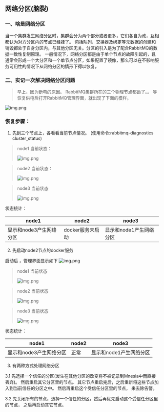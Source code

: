 ## 网络分区(脑裂)

### 一、啥是网络分区
当一个集群发生网络分区时，集群会分为两个部分或者更多，它们各自为政，互相都认为对方分区内的节点已经挂了。
包括队列、交换器及绑定等元数据的创建和销毁都处于自身分区内，与其他分区无关。分区的引入是为了配合RabbitMQ的数据一致性复制原理。
一般情况下，网络分区都是由于单个节点的故障引起的，且通常会形成一个大分区和一个单节点分区，如果配置了镜像，那么可以在不影响服务可用性的情况下从网络分区的情形下得以恢复。


### 二、实记一次解决网络分区问题

> 早上，因为断电的原因。 RabbitMQ集群所在的三个物理节点都跪了。。 等恢复供电后打开RabbitMQ管理界面，就出现了下面的模样。

![img.png](../img/net_partition.png)

### 恢复步骤：

1. 先到三个节点上，各看看当前节点情况。 (使用命令:rabbitmq-diagnostics cluster_status)

> node1 当前状态：
>
> ![img.png](../img/node1_status.png)

> node2 当前状态：
> 
> ![img.png](../img/node2_status.png) 


> node3 当前状态
> 
> ![img.png](../img/node3_status.png)

状态统计：

| node1 | node2  | node3 |
|-------|--------|-------|
| 显示和node3产生网络分区 |  docker服务未启动 | 显示和node1产生网络分区 |


2. 先启动node2节点的docker服务

启动后 ，管理界面显示如下
![img.png](../img/net_partition2.png)

> node1 当前状态
> 
> ![img.png](../img/node1_status2.png)


> node2 当前状态
> 
> ![img.png](../img/node2_status2.png)

> node3 当前状态
> 
> ![img.png](../img/node3_status2.png)

状态统计：

| node1 | node2  | node3 |
|-------|--------|-------|
| 显示和node3产生网络分区 |  正常 | 显示和node1产生网络分区 |

3. 有两种方式处理网络分区

3.1  先选择一个信任的分区(发生在其他分区的改变将不被记录到Mnesia中而直接丢弃)。 然后重启其它分区里的节点。 其它节点重启完后，之后重新将这些节点加入到当前信任的分区之中。
然后再重启这个受信任分区里的节点， 来去除告警。

3.2 先关闭所有的节点，选择一个信任的分区，然后再优先启动这个受信任分区里的节点， 之后再启动其它节点。

